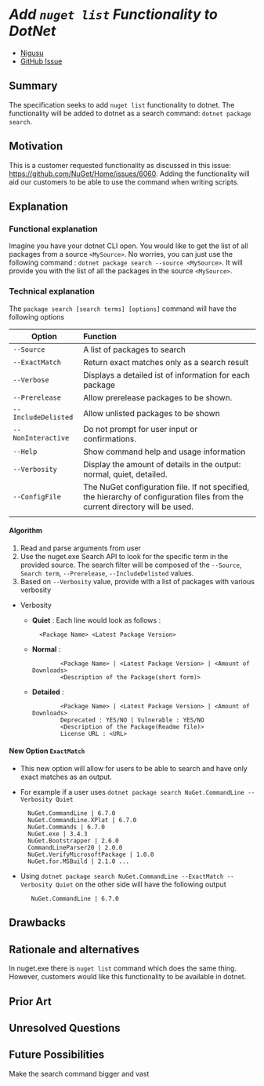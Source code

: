 # ***Add `nuget list` Functionality to DotNet***
<!-- Replace `Title` with an appropriate title for your design -->

- [Nigusu](https://github.com/Nigusu-Allehu) <!-- GitHub username link -->
- [GitHub Issue](https://github.com/NuGet/Home/issues/6060) <!-- GitHub Issue link -->

## Summary

<!-- One-paragraph description of the proposal. -->
The specification seeks to add `nuget list` functionality to dotnet. The functionality will be added to dotnet as a search command: `dotnet package search`.  

## Motivation

<!-- Why are we doing this? What pain points does this solve? What is the expected outcome? -->
This is a customer requested functionality as discussed in this issue: https://github.com/NuGet/Home/issues/6060. Adding the functionality will aid our customers to be able to use the command when writing scripts.

## Explanation

### Functional explanation

<!-- Explain the proposal as if it were already implemented and you're teaching it to another person. -->
<!-- Introduce new concepts, functional designs with real life examples, and low-fidelity mockups or  pseudocode to show how this proposal would look. -->
Imagine you have your dotnet CLI open. You would like to get the list of all packages from a source `<MySource>`. No worries, you can just use the following command : `dotnet package search --source <MySource>`. It will provide you with the list of all the packages in the source `<MySource>`.
### Technical explanation

<!-- Explain the proposal in sufficient detail with implementation details, interaction models, and clarification of corner cases. -->
The `package search [search terms] [options]` command will have the following options 

| Option | Function |
|---------|:----------|
| `--Source` | A list of packages to search |
| `--ExactMatch` | Return exact matches only as a search result |
| `--Verbose` | Displays a detailed ist of information for each package |
| `--Prerelease` | Allow prerelease packages to be shown. |
| `--IncludeDelisted` | Allow unlisted packages to be shown |
| `--NonInteractive` | Do not prompt for user input or confirmations.|
| `--Help` | Show command help and usage information |
| `--Verbosity` | Display the amount of details in the output: normal, quiet, detailed. |
| `--ConfigFile` | The NuGet configuration file. If not specified, the hierarchy of configuration files from the current directory will be used. |
|||

#### **Algorithm**
1. Read and parse arguments from user
2. Use the nuget.exe Search API to look for the specific term in the provided source. The search filter will be composed of the `--Source`, `Search term`, `--Prerelease`, `--IncludeDelisted` values.
3. Based on `--Verbosity` value, provide with a list of packages with various verbosity
* Verbosity
    - **Quiet** : Each line would look as follows : 
    
            <Package Name> <Latest Package Version>
  - **Normal** :

                <Package Name> | <Latest Package Version> | <Amount of Downloads>
                <Description of the Package(short form)>
  - **Detailed** :

                <Package Name> | <Latest Package Version> | <Amount of Downloads>
                Deprecated : YES/NO | Vulnerable : YES/NO
                <Description of the Package(Readme file)>
                License URL : <URL>

#### **New Option `ExactMatch`**
* This new option will allow for users to be able to search and have only exact matches as an output. 
* For example if a user uses `dotnet package search NuGet.CommandLine --Verbosity Quiet`

        NuGet.CommandLine | 6.7.0
        NuGet.CommandLine.XPlat | 6.7.0
        NuGet.Commands | 6.7.0
        NuGet.exe | 3.4.3
        NuGet.Bootstrapper | 2.6.0
        CommandLineParser20 | 2.0.0
        NuGet.VerifyMicrosoftPackage | 1.0.0
        NuGet.for.MSBuild | 2.1.0 ...
* Using ``dotnet package search NuGet.CommandLine --ExactMatch --Verbosity Quiet`` on the other side will have the following output

         NuGet.CommandLine | 6.7.0

## Drawbacks

<!-- Why should we not do this? -->

## Rationale and alternatives

<!-- Why is this the best design compared to other designs? -->
<!-- What other designs have been considered and why weren't they chosen? -->
<!-- What is the impact of not doing this? -->
In nuget.exe there is `nuget list` command which does the same thing. However, customers would like this functionality to be available in dotnet.

## Prior Art

<!-- What prior art, both good and bad are related to this proposal? -->
<!-- Do other features exist in other ecosystems and what experience have their community had? -->
<!-- What lessons from other communities can we learn from? -->
<!-- Are there any resources that are relevant to this proposal? -->

## Unresolved Questions

<!-- What parts of the proposal do you expect to resolve before this gets accepted? -->
<!-- What parts of the proposal need to be resolved before the proposal is stabilized? -->
<!-- What related issues would you consider out of scope for this proposal but can be addressed in the future? -->

## Future Possibilities

<!-- What future possibilities can you think of that this proposal would help with? -->
Make the search command bigger and vast
